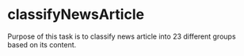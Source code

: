 # classifyNewsArticle
Purpose of this task is to classify news article into 23 different groups based on its content.
